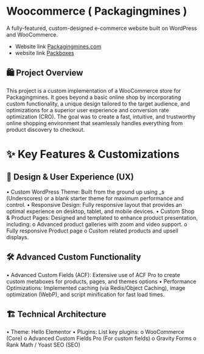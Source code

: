 # Woocommerce ( Packagingmines )
A fully-featured, custom-designed e-commerce website built on WordPress and WooCommerce.
- Website link <a href="https://packagingmines.com/">Packagingmines.com</a>
- website link <a href="https://packboxes.co.uk/">Packboxes</a>
## 🛍️ Project Overview
This project is a custom implementation of a WooCommerce store for Packagingmines. It goes beyond a basic online shop by incorporating custom functionality, a unique design tailored to the target audience, and optimizations for a superior user experience and conversion rate optimization (CRO).
The goal was to create a fast, intuitive, and trustworthy online shopping environment that seamlessly handles everything from product discovery to checkout.

# ✨ Key Features & Customizations
## 🎨 Design & User Experience (UX)
•	Custom WordPress Theme: Built from the ground up using _s (Underscores) or a blank starter theme for maximum performance and control.
•	Responsive Design: Fully responsive layout that provides an optimal experience on desktop, tablet, and mobile devices.
•	Custom Shop & Product Pages: Designed and templated to enhance product presentation, including:
o	Advanced product galleries with zoom and video support.
o	Fully responsive Product page
o	Custom related products and upsell displays.
## 🛠️ Advanced Custom Functionality
•	Advanced Custom Fields (ACF): Extensive use of ACF Pro to create custom metaboxes for products, pages, and themes options 
•	Performance Optimizations: Implemented caching (via Redis/Object Caching), image optimization (WebP), and script minification for fast load times.
## 🏗️ Technical Architecture
•	Theme: Hello Elementor 
•	Plugins: List key plugins:
o	WooCommerce (Core)
o	Advanced Custom Fields Pro (For custom fields)
o	Gravity Forms 
o	Rank Math / Yoast SEO (SEO)

